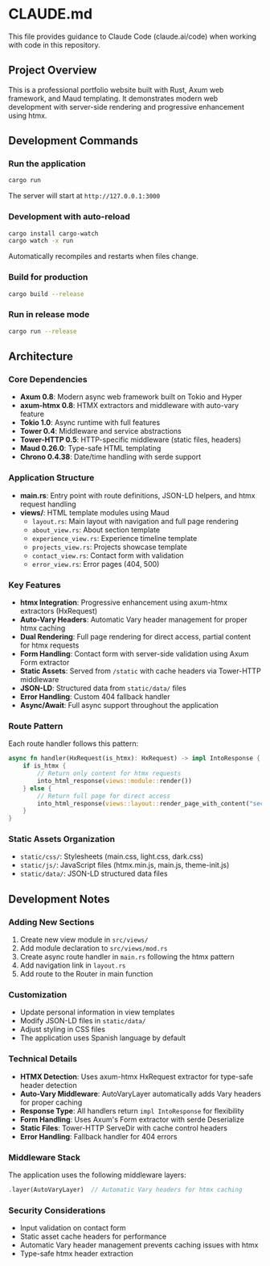 # CLAUDE.md

This file provides guidance to Claude Code (claude.ai/code) when working with code in this repository.

## Project Overview

This is a professional portfolio website built with Rust, Axum web framework, and Maud templating. It demonstrates modern web development with server-side rendering and progressive enhancement using htmx.

## Development Commands

### Run the application
```bash
cargo run
```
The server will start at `http://127.0.0.1:3000`

### Development with auto-reload
```bash
cargo install cargo-watch
cargo watch -x run
```
Automatically recompiles and restarts when files change.

### Build for production
```bash
cargo build --release
```

### Run in release mode
```bash
cargo run --release
```

## Architecture

### Core Dependencies
- **Axum 0.8**: Modern async web framework built on Tokio and Hyper
- **axum-htmx 0.8**: HTMX extractors and middleware with auto-vary feature
- **Tokio 1.0**: Async runtime with full features
- **Tower 0.4**: Middleware and service abstractions
- **Tower-HTTP 0.5**: HTTP-specific middleware (static files, headers)
- **Maud 0.26.0**: Type-safe HTML templating
- **Chrono 0.4.38**: Date/time handling with serde support

### Application Structure
- **main.rs**: Entry point with route definitions, JSON-LD helpers, and htmx request handling
- **views/**: HTML template modules using Maud
  - `layout.rs`: Main layout with navigation and full page rendering
  - `about_view.rs`: About section template
  - `experience_view.rs`: Experience timeline template
  - `projects_view.rs`: Projects showcase template
  - `contact_view.rs`: Contact form with validation
  - `error_view.rs`: Error pages (404, 500)

### Key Features
- **htmx Integration**: Progressive enhancement using axum-htmx extractors (HxRequest)
- **Auto-Vary Headers**: Automatic Vary header management for proper htmx caching
- **Dual Rendering**: Full page rendering for direct access, partial content for htmx requests
- **Form Handling**: Contact form with server-side validation using Axum Form extractor
- **Static Assets**: Served from `/static` with cache headers via Tower-HTTP middleware
- **JSON-LD**: Structured data from `static/data/` files
- **Error Handling**: Custom 404 fallback handler
- **Async/Await**: Full async support throughout the application

### Route Pattern
Each route handler follows this pattern:
```rust
async fn handler(HxRequest(is_htmx): HxRequest) -> impl IntoResponse {
    if is_htmx {
        // Return only content for htmx requests
        into_html_response(views::module::render())
    } else {
        // Return full page for direct access
        into_html_response(views::layout::render_page_with_content("section", content))
    }
}
```

### Static Assets Organization
- `static/css/`: Stylesheets (main.css, light.css, dark.css)
- `static/js/`: JavaScript files (htmx.min.js, main.js, theme-init.js)
- `static/data/`: JSON-LD structured data files

## Development Notes

### Adding New Sections
1. Create new view module in `src/views/`
2. Add module declaration to `src/views/mod.rs`
3. Create async route handler in `main.rs` following the htmx pattern
4. Add navigation link in `layout.rs`
5. Add route to the Router in main function

### Customization
- Update personal information in view templates
- Modify JSON-LD files in `static/data/`
- Adjust styling in CSS files
- The application uses Spanish language by default

### Technical Details
- **HTMX Detection**: Uses axum-htmx HxRequest extractor for type-safe header detection
- **Auto-Vary Middleware**: AutoVaryLayer automatically adds Vary headers for proper caching
- **Response Type**: All handlers return `impl IntoResponse` for flexibility
- **Form Handling**: Uses Axum's Form extractor with serde Deserialize
- **Static Files**: Tower-HTTP ServeDir with cache control headers
- **Error Handling**: Fallback handler for 404 errors

### Middleware Stack
The application uses the following middleware layers:
```rust
.layer(AutoVaryLayer)  // Automatic Vary headers for htmx caching
```

### Security Considerations
- Input validation on contact form
- Static asset cache headers for performance
- Automatic Vary header management prevents caching issues with htmx
- Type-safe htmx header extraction